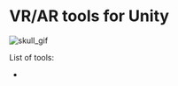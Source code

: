 # VR/AR tools for Unity
<img src="https://rusln.xyz/assets/projects/anomonki/skulls.gif" alt="skull_gif" />

List of tools:
<ul>
  <li></li>
</ul>
